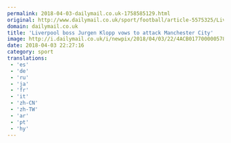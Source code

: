```yaml
---
permalink: 2018-04-03-dailymail.co.uk-1758585129.html
original: http://www.dailymail.co.uk/sport/football/article-5575325/Liverpool-boss-Jurgen-Klopp-vows-attack-Manchester-City.html?ITO=1490&ns_mchannel=rss&ns_campaign=1490
domain: dailymail.co.uk
title: 'Liverpool boss Jurgen Klopp vows to attack Manchester City'
image: http://i.dailymail.co.uk/i/newpix/2018/04/03/22/4ACB017700000578-0-image-a-45_1522790545404.jpg
date: 2018-04-03 22:27:16
category: sport
translations: 
 - 'es'
 - 'de'
 - 'ru'
 - 'ja'
 - 'fr'
 - 'it'
 - 'zh-CN'
 - 'zh-TW'
 - 'ar'
 - 'pt'
 - 'hy'
---
```


